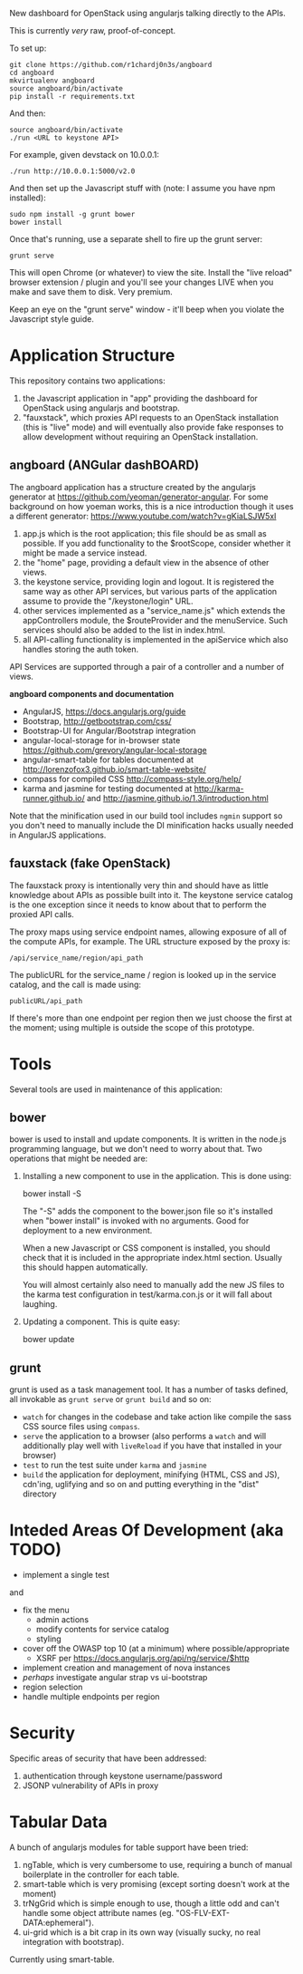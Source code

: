 New dashboard for OpenStack using angularjs talking directly to the APIs.

This is currently *very* raw, proof-of-concept.

To set up:

    git clone https://github.com/r1chardj0n3s/angboard
    cd angboard
    mkvirtualenv angboard
    source angboard/bin/activate
    pip install -r requirements.txt

And then:

    source angboard/bin/activate
    ./run <URL to keystone API>

For example, given devstack on 10.0.0.1:

    ./run http://10.0.0.1:5000/v2.0

And then set up the Javascript stuff with (note: I assume you have npm
installed):

    sudo npm install -g grunt bower
    bower install

Once that's running, use a separate shell to fire up the grunt server:

    grunt serve

This will open Chrome (or whatever) to view the site. Install the "live
reload" browser extension / plugin and you'll see your changes LIVE when you
make and save them to disk. Very premium.

Keep an eye on the "grunt serve" window - it'll beep when you violate the
Javascript style guide.


Application Structure
=====================

This repository contains two applications:

1. the Javascript application in "app" providing the dashboard for
   OpenStack using angularjs and bootstrap.
2. "fauxstack", which proxies API requests to an OpenStack installation
   (this is "live" mode) and will eventually also provide fake responses
   to allow development without requiring an OpenStack installation.

angboard (ANGular dashBOARD)
----------------------------

The angboard application has a structure created by the angularjs generator
at <https://github.com/yeoman/generator-angular>. For some background on how
yoeman works, this is a nice introduction though it uses a different
generator: <https://www.youtube.com/watch?v=gKiaLSJW5xI>

1. app.js which is the root application; this file should be as small as
   possible. If you add functionality to the $rootScope, consider whether it
   might be made a service instead.
2. the "home" page, providing a default view in the absence of other views.
3. the keystone service, providing login and logout. It is registered the
   same way as other API services, but various parts of the application
   assume to provide the "/keystone/login" URL.
4. other services implemented as a "service_name.js" which extends the
   appControllers module, the $routeProvider and the menuService. Such
   services should also be added to the <link> list in index.html.
5. all API-calling functionality is implemented in the apiService which also
   handles storing the auth token.

API Services are supported through a pair of a controller and a number of
views.

**angboard components and documentation**

* AngularJS, https://docs.angularjs.org/guide
* Bootstrap, http://getbootstrap.com/css/
* Bootstrap-UI for Angular/Bootstrap integration
* angular-local-storage for in-browser state
  https://github.com/grevory/angular-local-storage
* angular-smart-table for tables documented at
  http://lorenzofox3.github.io/smart-table-website/
* compass for compiled CSS
  http://compass-style.org/help/
* karma and jasmine for testing documented at
  http://karma-runner.github.io/ and
  http://jasmine.github.io/1.3/introduction.html

Note that the minification used in our build tool includes `ngmin` support so
you don't need to manually include the DI minification hacks usually needed
in AngularJS applications.


fauxstack (fake OpenStack)
--------------------------

The fauxstack proxy is intentionally very thin and should have as little
knowledge about APIs as possible built into it. The keystone service catalog
is the one exception since it needs to know about that to perform the proxied
API calls.

The proxy maps using service endpoint names, allowing exposure of all of the
compute APIs, for example. The URL structure exposed by the proxy is:

    /api/service_name/region/api_path

The publicURL for the service_name / region is looked up in the
service catalog, and the call is made using:

    publicURL/api_path

If there's more than one endpoint per region then we just choose the first
at the moment; using multiple is outside the scope of this prototype.


Tools
=====

Several tools are used in maintenance of this application:

bower
-----

bower is used to install and update components. It is written in the node.js
programming language, but we don't need to worry about that. Two operations
that might be needed are:

1. Installing a new component to use in the application. This is done using:

    bower install <name of component> -S

   The "-S" adds the component to the bower.json file so it's installed when
   "bower install" is invoked with no arguments. Good for deployment to a new
   environment.

   When a new Javascript or CSS component is installed, you should check that
   it is included in the appropriate index.html section. Usually this should
   happen automatically.

   You will almost certainly also need to manually add the new JS files to
   the karma test configuration in test/karma.con.js or it will fall about
   laughing.

2. Updating a component. This is quite easy:

    bower update <name of component>

grunt
-----

grunt is used as a task management tool. It has a number of tasks defined,
all invokable as `grunt serve` or `grunt build` and so on:

* `watch` for changes in the codebase and take action like compile the sass
  CSS source files using `compass`.
* `serve` the application to a browser (also performs a `watch` and will
  additionally play well with `liveReload` if you have that installed in your
  browser)
* `test` to run the test suite under `karma` and `jasmine`
* `build` the application for deployment, minifying (HTML, CSS and JS),
  cdn'ing, uglifying and so on and putting everything in the "dist" directory


Inteded Areas Of Development (aka TODO)
=======================================

* implement a single test

and

* fix the menu
  * admin actions
  * modify contents for service catalog
  * styling
* cover off the OWASP top 10 (at a minimum) where possible/appropriate
  * XSRF per https://docs.angularjs.org/api/ng/service/$http 
* implement creation and management of nova instances
* *perhaps* investigate angular strap vs ui-bootstrap
* region selection
* handle multiple endpoints per region


Security
========

Specific areas of security that have been addressed:

1. authentication through keystone username/password
2. JSONP vulnerability of APIs in proxy



Tabular Data
============

A bunch of angularjs modules for table support have been tried:

1. ngTable, which is very cumbersome to use, requiring a bunch of manual
   boilerplate in the controller for each table.
2. smart-table which is very promising (except sorting doesn't work at the
   moment)
3. trNgGrid which is simple enough to use, though a little odd and can't
   handle some object attribute names (eg. "OS-FLV-EXT-DATA:ephemeral").
4. ui-grid which is a bit crap in its own way (visually sucky, no real
   integration with bootstrap).

Currently using smart-table.
